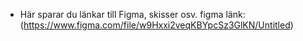 * Här sparar du länkar till Figma, skisser osv.
figma länk: (https://www.figma.com/file/w9Hxxi2veqKBYpcSz3GlKN/Untitled)